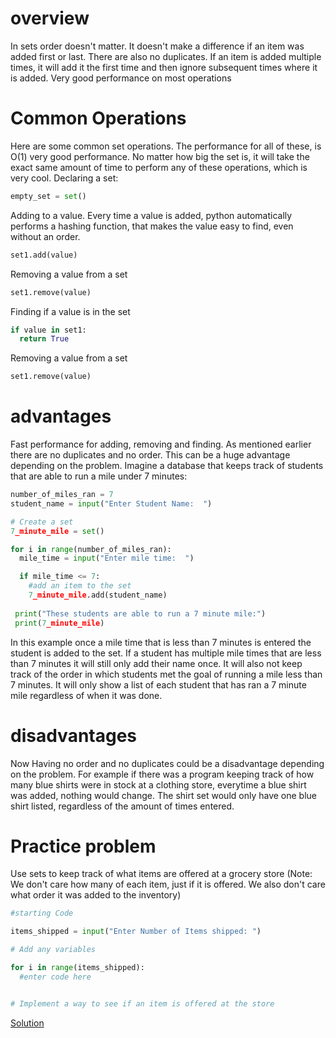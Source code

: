# overview
In sets order doesn't matter. It doesn't make a difference if an item was added first or last. There are also no duplicates. If an item is added multiple times, it will add it the first time and then ignore subsequent times where it is added. Very good performance on most operations

# Common Operations
Here are some common set operations. The performance for all of these, is O(1) very good performance. No matter how big the set is, it will take the exact same amount of time to perform any of these operations, which is very cool.
Declaring a set:
```python
empty_set = set()
```

Adding to a value. Every time a value is added, python automatically performs a hashing function, that makes the value easy to find, even without an order.
```python
set1.add(value)
```

Removing a value from a set
```python
set1.remove(value)
```

Finding if a value is in the set
```python
if value in set1:
  return True
```

Removing a value from a set
```python
set1.remove(value)
```
# advantages
Fast performance for adding, removing and finding. As mentioned earlier there are no duplicates and no order. This can be a huge advantage depending on the problem. Imagine a database that keeps track of students that are able to run a mile under 7 minutes:

```python
number_of_miles_ran = 7
student_name = input("Enter Student Name:  ")

# Create a set
7_minute_mile = set()

for i in range(number_of_miles_ran):
  mile_time = input("Enter mile time:  ")

  if mile_time <= 7:
    #add an item to the set
    7_minute_mile.add(student_name)
 
 print("These students are able to run a 7 minute mile:")
 print(7_minute_mile)
```

In this example once a mile time that is less than 7 minutes is entered the student is added to the set. If a student has multiple mile times that are less than 7 minutes it will still only add their name once. It will also not keep track of the order in which students met the goal of running a mile less than 7 minutes. It will only show a list of each student that has ran a 7 minute mile regardless of when it was done.

# disadvantages
Now Having no order and no duplicates could be a disadvantage depending on the problem. For example if there was a program keeping track of how many blue shirts were in stock at a clothing store, everytime a blue shirt was added, nothing would change. The shirt set would only have one blue shirt listed, regardless of the amount of times entered.

# Practice problem
Use sets to keep track of what items are offered at a grocery store
(Note: We don't care how many of each item, just if it is offered. We also don't care what order it was added to the inventory)

```python
#starting Code

items_shipped = input("Enter Number of Items shipped: ")

# Add any variables

for i in range(items_shipped):
  #enter code here


# Implement a way to see if an item is offered at the store


```
[Solution](https://github.com/tuckerhoppe/DataStructuresTutorial/blob/main/sets_solution.py)

